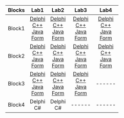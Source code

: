 <table>
    <thead>
        <tr>
            <th>Blocks</th>
            <th>Lab1</th>
            <th>Lab2</th>
            <th>Lab3</th>
            <th>Lab4</th>
        </tr>
    </thead>
    <tbody>
        <tr>
            <td align="center">Block1</td>
            <td align="center">
                <a href = "https://github.com/pavello06/Labs/blob/main/Block1/Lab1/Delphi/Delphi.dpr">Delphi</a><br>
                <a href = "https://github.com/pavello06/Labs/blob/main/Block1/Lab1/C++/C++.cpp">C++</a><br>
                <a href = "https://github.com/pavello06/Labs/blob/main/Block1/Lab1/Java/Java.java">Java</a><br>
                <a href = "https://github.com/pavello06/Labs/blob/main/Forms/ApplicationLab11.exe">Form</a>
            </td>
            <td align="center">
                <a href = "https://github.com/pavello06/Labs/blob/main/Block1/Lab2/Delphi/Delphi.dpr">Delphi</a><br>
                <a href = "https://github.com/pavello06/Labs/blob/main/Block1/Lab2/C++/C++.cpp">C++</a><br>
                <a href = "https://github.com/pavello06/Labs/blob/main/Block1/Lab2/Java/Java.java">Java</a><br>
                <a href = "https://github.com/pavello06/Labs/blob/main/Forms/ApplicationLab12.exe">Form</a>
            </td>
            <td align="center">
                <a href = "https://github.com/pavello06/Labs/blob/main/Block1/Lab3/Delphi/Delphi.dpr">Delphi</a><br>
                <a href = "https://github.com/pavello06/Labs/blob/main/Block1/Lab3/C++/C++.cpp">C++</a><br>
                <a href = "https://github.com/pavello06/Labs/blob/main/Block1/Lab3/Java/Java.java">Java</a><br>
                <a href = "https://github.com/pavello06/Labs/blob/main/Forms/ApplicationLab13.exe">Form</a>
            </td>
            <td align="center">
                <a href = "https://github.com/pavello06/Labs/blob/main/Block1/Lab4/Delphi/Delphi.dpr">Delphi</a><br>
                <a href = "https://github.com/pavello06/Labs/blob/main/Block1/Lab4/C++/C++.cpp">C++</a><br>
                <a href = "https://github.com/pavello06/Labs/blob/main/Block1/Lab4/Java/Java.java">Java</a><br>
                <a href = "https://github.com/pavello06/Labs/blob/main/Forms/ApplicationLab14.exe">Form</a>
            </td>
        </tr>
        <tr>
            <td align="center">Block2</td>
            <td align="center">
                <a href = "https://github.com/pavello06/Labs/blob/main/Block2/Lab1/Delphi/Delphi.dpr">Delphi</a><br>
                <a href = "https://github.com/pavello06/Labs/blob/main/Block2/Lab1/C++/C++.cpp">C++</a><br>
                <a href = "https://github.com/pavello06/Labs/blob/main/Block2/Lab1/Java/Java.java">Java</a><br>
                <a href = "https://github.com/pavello06/Labs/blob/main/Forms/ApplicationLab21.exe">Form</a>
            </td>
            <td align="center">
                <a href = "https://github.com/pavello06/Labs/blob/main/Block2/Lab2/Delphi/Delphi.dpr">Delphi</a><br>
                <a href = "https://github.com/pavello06/Labs/blob/main/Block2/Lab2/C++/C++.cpp">C++</a><br>
                <a href = "https://github.com/pavello06/Labs/blob/main/Block2/Lab2/Java/Java.java">Java</a><br>
                <a href = "https://github.com/pavello06/Labs/blob/main/Forms/ApplicationLab22.exe">Form</a>
            </td>
            <td align="center">
                <a href = "https://github.com/pavello06/Labs/blob/main/Block2/Lab3/Delphi/Delphi.dpr">Delphi</a><br>
                <a href = "https://github.com/pavello06/Labs/blob/main/Block2/Lab3/C++/C++.cpp">C++</a><br>
                <a href = "https://github.com/pavello06/Labs/blob/main/Block2/Lab3/Java/Java.java">Java</a><br>
                <a href = "https://github.com/pavello06/Labs/blob/main/Forms/ApplicationLab23.exe">Form</a>
            </td>
            <td align="center">
                <a href = "https://github.com/pavello06/Labs/blob/main/Block2/Lab4/Delphi/Delphi.dpr">Delphi</a><br>
                <a href = "https://github.com/pavello06/Labs/blob/main/Block2/Lab4/C++/C++.cpp">C++</a><br>
                <a href = "https://github.com/pavello06/Labs/blob/main/Block2/Lab4/Java/Java.java">Java</a><br>
                <a href = "https://github.com/pavello06/Labs/blob/main/Forms/ApplicationLab24.exe">Form</a>
            </td>
        </tr>
        <tr>
            <td align="center">Block3</td>
            <td align="center">
                <a href = "https://github.com/pavello06/Labs/blob/main/Block3/Lab1/Delphi/Delphi.dpr">Delphi</a><br>
                <a href = "https://github.com/pavello06/Labs/blob/main/Block3/Lab1/C++/C++.cpp">C++</a><br>
                <a href = "https://github.com/pavello06/Labs/blob/main/Block3/Lab1/Java/Java.java">Java</a><br>
                <a href = "https://github.com/pavello06/Labs/blob/main/Forms/ApplicationLab31.exe">Form</a>
            </td>
            <td align="center">
                <a href = "https://github.com/pavello06/Labs/blob/main/Block3/Lab2/Delphi/Delphi.dpr">Delphi</a><br>
                <a href = "https://github.com/pavello06/Labs/blob/main/Block3/Lab2/C++/C++.cpp">C++</a><br>
                <a href = "https://github.com/pavello06/Labs/blob/main/Block3/Lab2/Java/Java.java">Java</a><br>
                <a href = "https://github.com/pavello06/Labs/blob/main/Forms/ApplicationLab32.exe">Form</a>
            </td>
            <td align="center">
                <a href = "https://github.com/pavello06/Labs/blob/main/Block3/Lab3/Delphi/Delphi.dpr">Delphi</a><br>
                <a href = "https://github.com/pavello06/Labs/blob/main/Block3/Lab3/C++/C++.cpp">C++</a><br>
                <a href = "https://github.com/pavello06/Labs/blob/main/Block3/Lab3/Java/Java.java">Java</a><br>
                <a href = "https://github.com/pavello06/Labs/blob/main/Forms/ApplicationLab33.exe">Form</a>
            </td>
            <td align="center">------</td>
        </tr>
        <tr>
            <td align="center">Block4</td>
            <td align="center">
                Delphi<br>
                C#<br>
            </td>
            <td align="center">
                Delphi<br>
                C#<br>
            </td>
            <td align="center">------</td>
            <td align="center">------</td>
        </tr>
    </tbody>
</table>
